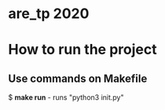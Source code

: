 # are_tp 2020

# How to run the project
## Use commands on <b>Makefile</b>
$ <b>make run</b> - runs "python3 init.py"